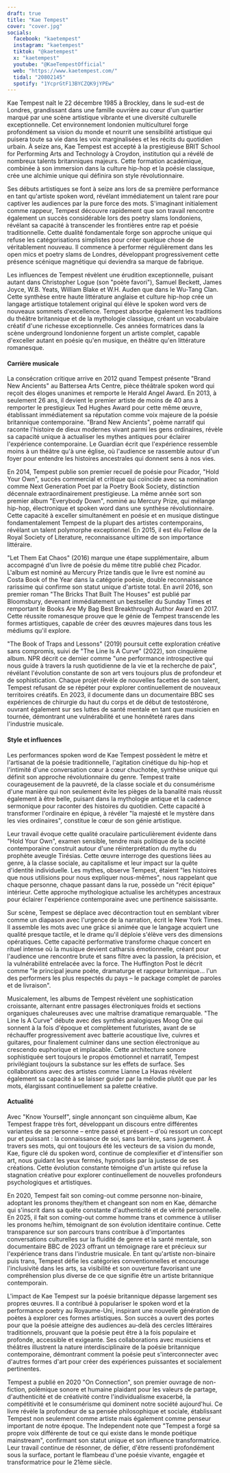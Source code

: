 ```yaml
---
draft: true
title: "Kae Tempest"
cover: "cover.jpg"
socials:
  facebook: "kaetempest"
  instagram: "kaetempest"
  tiktok: "@kaetempest"
  x: "kaetempest"
  youtube: "@KaeTempestOfficial"
  web: "https://www.kaetempest.com/"
  tidal: "20802145"
  spotify: "1YcprGtF13BYCZQK9jYPEw"
---
```


Kae Tempest naît le 22 décembre 1985 à Brockley, dans le sud-est de Londres, grandissant dans une famille ouvrière au
cœur d'un quartier marqué par une scène artistique vibrante et une diversité culturelle exceptionnelle. Cet
environnement londonien multiculturel forge profondément sa vision du monde et nourrit une sensibilité artistique qui
puisera toute sa vie dans les voix marginalisées et les récits du quotidien urbain. À seize ans, Kae Tempest est accepté
à la prestigieuse BRIT School for Performing Arts and Technology à Croydon, institution qui a révélé de nombreux talents
britanniques majeurs. Cette formation académique, combinée à son immersion dans la culture hip-hop et la poésie
classique, crée une alchimie unique qui définira son style révolutionnaire.

Ses débuts artistiques se font à seize ans lors de sa première performance en tant qu'artiste spoken word, révélant
immédiatement un talent rare pour captiver les audiences par la pure force des mots. S'imaginant initialement comme
rappeur, Tempest découvre rapidement que son travail rencontre également un succès considérable lors des poetry slams
londoniens, révélant sa capacité à transcender les frontières entre rap et poésie traditionnelle. Cette dualité
fondamentale forge son approche unique qui refuse les catégorisations simplistes pour créer quelque chose de
véritablement nouveau. Il commence à performer régulièrement dans les open mics et poetry slams de Londres, développant
progressivement cette présence scénique magnétique qui deviendra sa marque de fabrique.

Les influences de Tempest révèlent une érudition exceptionnelle, puisant autant dans Christopher Logue (son "poète
favori"), Samuel Beckett, James Joyce, W.B. Yeats, William Blake et W.H. Auden que dans le Wu-Tang Clan. Cette synthèse
entre haute littérature anglaise et culture hip-hop crée un langage artistique totalement original qui élève le spoken
word vers de nouveaux sommets d'excellence. Tempest absorbe également les traditions du théâtre britannique et de la
mythologie classique, créant un vocabulaire créatif d'une richesse exceptionnelle. Ces années formatrices dans la scène
underground londonienne forgent un artiste complet, capable d'exceller autant en poésie qu'en musique, en théâtre qu'en
littérature romanesque.

#### Carrière musicale

La consécration critique arrive en 2012 quand Tempest présente "Brand New Ancients" au Battersea Arts Centre, pièce
théâtrale spoken word qui reçoit des éloges unanimes et remporte le Herald Angel Award. En 2013, à seulement 26 ans, il
devient le premier artiste de moins de 40 ans à remporter le prestigieux Ted Hughes Award pour cette même œuvre,
établissant immédiatement sa réputation comme voix majeure de la poésie britannique contemporaine. "Brand New Ancients",
poème narratif qui raconte l'histoire de dieux modernes vivant parmi les gens ordinaires, révèle sa capacité unique à
actualiser les mythes antiques pour éclairer l'expérience contemporaine. Le Guardian écrit que l'expérience ressemble
moins à un théâtre qu'à une église, où l'audience se rassemble autour d'un foyer pour entendre les histoires ancestrales
qui donnent sens à nos vies.

En 2014, Tempest publie son premier recueil de poésie pour Picador, "Hold Your Own", succès commercial et critique qui
coïncide avec sa nomination comme Next Generation Poet par la Poetry Book Society, distinction décennale
extraordinairement prestigieuse. La même année sort son premier album "Everybody Down", nominé au Mercury Prize, qui
mélange hip-hop, électronique et spoken word dans une synthèse révolutionnaire. Cette capacité à exceller simultanément
en poésie et en musique distingue fondamentalement Tempest de la plupart des artistes contemporains, révélant un talent
polymorphe exceptionnel. En 2015, il est élu Fellow de la Royal Society of Literature, reconnaissance ultime de son
importance littéraire.

"Let Them Eat Chaos" (2016) marque une étape supplémentaire, album accompagné d'un livre de poésie du même titre publié
chez Picador. L'album est nominé au Mercury Prize tandis que le livre est nominé au Costa Book of the Year dans la
catégorie poésie, double reconnaissance rarissime qui confirme son statut unique d'artiste total. En avril 2016, son
premier roman "The Bricks That Built The Houses" est publié par Bloomsbury, devenant immédiatement un bestseller du
Sunday Times et remportant le Books Are My Bag Best Breakthrough Author Award en 2017. Cette réussite romanesque prouve
que le génie de Tempest transcende les formes artistiques, capable de créer des œuvres majeures dans tous les médiums
qu'il explore.

"The Book of Traps and Lessons" (2019) poursuit cette exploration créative sans compromis, suivi de "The Line Is A
Curve" (2022), son cinquième album. NPR décrit ce dernier comme "une performance introspective qui nous guide à travers
la rush quotidienne de la vie et la recherche de paix", révélant l'évolution constante de son art vers toujours plus de
profondeur et de sophistication. Chaque projet révèle de nouvelles facettes de son talent, Tempest refusant de se
répéter pour explorer continuellement de nouveaux territoires créatifs. En 2023, il documente dans un documentaire BBC
ses expériences de chirurgie du haut du corps et de début de testostérone, ouvrant également sur ses luttes de santé
mentale en tant que musicien en tournée, démontrant une vulnérabilité et une honnêteté rares dans l'industrie musicale.

#### Style et influences

Les performances spoken word de Kae Tempest possèdent le mètre et l'artisanat de la poésie traditionnelle, l'agitation
cinétique du hip-hop et l'intimité d'une conversation cœur à cœur chuchotée, synthèse unique qui définit son approche
révolutionnaire du genre. Tempest traite courageusement de la pauvreté, de la classe sociale et du consumérisme d'une
manière qui non seulement évite les pièges de la banalité mais réussit également à être belle, puisant dans la
mythologie antique et la cadence sermonique pour raconter des histoires du quotidien. Cette capacité à transformer
l'ordinaire en épique, à révéler "la majesté et le mystère dans les vies ordinaires", constitue le cœur de son génie
artistique.

Leur travail évoque cette qualité oraculaire particulièrement évidente dans "Hold Your Own", examen sensible, tendre
mais politique de la société contemporaine construit autour d'une réinterprétation du mythe du prophète aveugle
Tirésias. Cette œuvre interroge des questions liées au genre, à la classe sociale, au capitalisme et leur impact sur la
quête d'identité individuelle. Les mythes, observe Tempest, étaient "les histoires que nous utilisions pour nous
expliquer nous-mêmes", nous rappelant que chaque personne, chaque passant dans la rue, possède un "récit épique"
intérieur. Cette approche mythologique actualise les archétypes ancestraux pour éclairer l'expérience contemporaine avec
une pertinence saisissante.

Sur scène, Tempest se déplace avec décontraction tout en semblant vibrer comme un diapason avec l'urgence de la
narration, écrit le New York Times. Il assemble les mots avec une grâce si animée que le langage acquiert une qualité
presque tactile, et le drame qu'il déploie s'élève vers des dimensions opératiques. Cette capacité performative
transforme chaque concert en rituel intense où la musique devient catharsis émotionnelle, créant pour l'audience une
rencontre brute et sans filtre avec la passion, la précision, et la vulnérabilité entrelacée avec la force. The
Huffington Post le décrit comme "le principal jeune poète, dramaturge et rappeur britannique... l'un des performers les
plus respectés du pays – le package complet de paroles et de livraison".

Musicalement, les albums de Tempest révèlent une sophistication croissante, alternant entre passages électroniques
froids et sections organiques chaleureuses avec une maîtrise dramatique remarquable. "The Line Is A Curve" débute avec
des synthés analogiques Moog One qui sonnent à la fois d'époque et complètement futuristes, avant de se réchauffer
progressivement avec batterie acoustique live, cuivres et guitares, pour finalement culminer dans une section
électronique au crescendo euphorique et implacable. Cette architecture sonore sophistiquée sert toujours le propos
émotionnel et narratif, Tempest privilégiant toujours la substance sur les effets de surface. Ses collaborations avec
des artistes comme Lianne La Havas révèlent également sa capacité à se laisser guider par la mélodie plutôt que par les
mots, élargissant continuellement sa palette créative.

#### Actualité

Avec "Know Yourself", single annonçant son cinquième album, Kae Tempest frappe très fort, développant un discours entre
différentes variantes de sa personne – entre passé et présent – d'où ressort un concept pur et puissant : la
connaissance de soi, sans barrière, sans jugement. À travers ses mots, qui ont toujours été les vecteurs de sa vision du
monde, Kae, figure clé du spoken word, continue de complexifier et d'intensifier son art, nous guidant les yeux fermés,
hypnotisés par la justesse de ses créations. Cette évolution constante témoigne d'un artiste qui refuse la stagnation
créative pour explorer continuellement de nouvelles profondeurs psychologiques et artistiques.

En 2020, Tempest fait son coming-out comme personne non-binaire, adoptant les pronoms they/them et changeant son nom en
Kae, démarche qui s'inscrit dans sa quête constante d'authenticité et de vérité personnelle. En 2025, il fait son
coming-out comme homme trans et commence à utiliser les pronoms he/him, témoignant de son évolution identitaire
continue. Cette transparence sur son parcours trans contribue à d'importantes conversations culturelles sur la fluidité
de genre et la santé mentale, son documentaire BBC de 2023 offrant un témoignage rare et précieux sur l'expérience trans
dans l'industrie musicale. En tant qu'artiste non-binaire puis trans, Tempest défie les catégories conventionnelles et
encourage l'inclusivité dans les arts, sa visibilité et son ouverture favorisant une compréhension plus diverse de ce
que signifie être un artiste britannique contemporain.

L'impact de Kae Tempest sur la poésie britannique dépasse largement ses propres œuvres. Il a contribué à populariser le
spoken word et la performance poetry au Royaume-Uni, inspirant une nouvelle génération de poètes à explorer ces formes
artistiques. Son succès a ouvert des portes pour que la poésie atteigne des audiences au-delà des cercles littéraires
traditionnels, prouvant que la poésie peut être à la fois populaire et profonde, accessible et exigeante. Ses
collaborations avec musiciens et théâtres illustrent la nature interdisciplinaire de la poésie britannique
contemporaine, démontrant comment la poésie peut s'interconnecter avec d'autres formes d'art pour créer des expériences
puissantes et socialement pertinentes.

Tempest a publié en 2020 "On Connection", son premier ouvrage de non-fiction, polémique sonore et humaine plaidant pour
les valeurs de partage, d'authenticité et de créativité contre l'individualisme exacerbé, la compétitivité et le
consumérisme qui dominent notre société aujourd'hui. Ce livre révèle la profondeur de sa pensée philosophique et
sociale, établissant Tempest non seulement comme artiste mais également comme penseur important de notre époque. The
Independent note que "Tempest a forgé sa propre voix différente de tout ce qui existe dans le monde poétique
mainstream", confirmant son statut unique et son influence transformatrice. Leur travail continue de résonner, de
défier, d'être ressenti profondément sous la surface, portant le flambeau d'une poésie vivante, engagée et
transformatrice pour le 21ème siècle.
